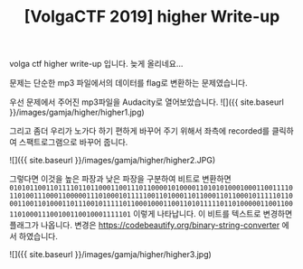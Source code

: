 ﻿---
layout: post
title: "[VolgaCTF 2019] higher Write-up"
comments : true
excerpt_separator: <!--more-->
tags :
  - sang-gamja
  - volga ctf
---

volga ctf higher write-up 입니다.
늦게 올리네요...

<!--more-->

문제는 단순한 mp3 파일에서의 데이터를 flag로 변환하는 문제였습니다.


우선 문제에서 주어진 mp3파일을 Audacity로 열어보았습니다.
![]({{ site.baseurl }}/images/gamja/higher/higher1.jpg)

그리고 좀더 우리가 노가다 하기 편하게 바꾸어 주기 위해서 좌측에 recorded를 클릭하여 스팩트로그램으로 바꾸어 줍니다.

![]({{ site.baseurl }}/images/gamja/higher/higher2.JPG)

그렇다면 이것을 높은 파장과 낮은 파장을 구분하여 비트로 변환하면
`
010101100110111101101100011001110110000101000011010101000100011001111011010011100011000001110100010111110011010001101100011011000101111101100011001101000110111001011111011000100011001101011111011010000011001100110100011100100110010001111101
`
이렇게 나타납니다.
이 비트를 텍스트로 변경하면 플래그가 나옵니다.
변경은 https://codebeautify.org/binary-string-converter 에서 하였습니다.

![]({{ site.baseurl }}/images/gamja/higher/higher3.jpg)
